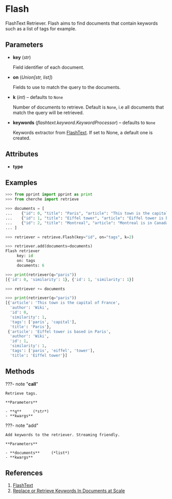 # Flash

FlashText Retriever. Flash aims to find documents that contain keywords such as a list of tags for example.



## Parameters

- **key** (*str*)

    Field identifier of each document.

- **on** (*Union[str, list]*)

    Fields to use to match the query to the documents.

- **k** (*int*) – defaults to `None`

    Number of documents to retrieve. Default is `None`, i.e all documents that match the query will be retrieved.

- **keywords** (*flashtext.keyword.KeywordProcessor*) – defaults to `None`

    Keywords extractor from [FlashText](https://github.com/vi3k6i5/flashtext). If set to None, a default one is created.


## Attributes

- **type**


## Examples

```python
>>> from pprint import pprint as print
>>> from cherche import retrieve

>>> documents = [
...    {"id": 0, "title": "Paris", "article": "This town is the capital of France", "author": "Wiki", "tags": ["paris", "capital"]},
...    {"id": 1, "title": "Eiffel tower", "article": "Eiffel tower is based in Paris", "author": "Wiki", "tags": ["paris", "eiffel", "tower"]},
...    {"id": 2, "title": "Montreal", "article": "Montreal is in Canada.", "author": "Wiki", "tags": ["canada", "montreal"]},
... ]

>>> retriever = retrieve.Flash(key="id", on="tags", k=2)

>>> retriever.add(documents=documents)
Flash retriever
     key: id
     on: tags
     documents: 6

>>> print(retriever(q="paris"))
[{'id': 0, 'similarity': 1}, {'id': 1, 'similarity': 1}]

>>> retriever += documents

>>> print(retriever(q="paris"))
[{'article': 'This town is the capital of France',
  'author': 'Wiki',
  'id': 0,
  'similarity': 1,
  'tags': ['paris', 'capital'],
  'title': 'Paris'},
 {'article': 'Eiffel tower is based in Paris',
  'author': 'Wiki',
  'id': 1,
  'similarity': 1,
  'tags': ['paris', 'eiffel', 'tower'],
  'title': 'Eiffel tower'}]
```

## Methods

???- note "__call__"

    Retrieve tags.

    **Parameters**

    - **q**     (*str*)    
    - **kwargs**    
    
???- note "add"

    Add keywords to the retriever. Streaming friendly.

    **Parameters**

    - **documents**     (*list*)    
    - **kwargs**    
    
## References

1. [FlashText](https://github.com/vi3k6i5/flashtext)
2. [Replace or Retrieve Keywords In Documents at Scale](https://arxiv.org/abs/1711.00046)

